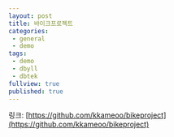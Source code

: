 ```yaml
---
layout: post
title: 바이크프로젝트
categories: 
 - general
 - demo
tags:
 - demo
 - dbyll
 - dbtek
fullview: true
published: true
---
```


링크: [https://github.com/kkameoo/bikeproject](https://github.com/kkameoo/bikeproject)

